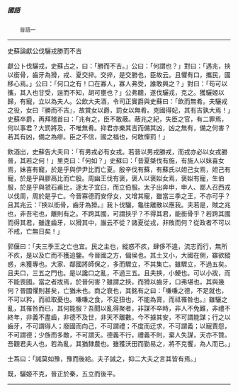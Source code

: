 

##### 國語
　　`晉語一`

* * *

史蘇論獻公伐驪戎勝而不吉

獻公卜伐驪戎，史蘇占之，曰：「勝而不吉。」公曰：「何謂也？」對曰：「遇兆，挾以銜骨，齒牙為猾，戎、夏交捽。交捽，是交勝也，臣故云。且懼有口，攜民，國移心焉。」公曰：「何口之有！口在寡人，寡人弗受，誰敢興之？」對曰：「苟可以攜，其入也甘受，逞而不知，胡可壅也？」公弗聽，遂伐驪戎，克之。獲驪姬以歸，有寵，立以為夫人。公飲大夫酒，令司正實爵與史蘇曰：「飲而無肴。夫驪戎之役，女曰『勝而不吉』，故賞女以爵，罰女以無肴。克國得妃，其有吉孰大焉！」史蘇卒爵，再拜稽首曰：「兆有之，臣不敢蔽。蔽兆之紀，失臣之官，有二罪焉，何以事君？大罰將及，不唯無肴。抑君亦樂其吉而備其凶，凶之無有，備之何害？若其有凶，備之為瘳。臣之不信，國之福也，何敢憚罰！」

飲酒出，史蘇告大夫曰：「有男戎必有女戎。若晉以男戎勝戎，而戎亦必以女戎勝晉，其若之何！」里克曰：「何如？」史蘇曰：「昔夏桀伐有施，有施人以妹喜女焉，妹喜有寵，於是乎與伊尹比而亡夏。殷辛伐有蘇，有蘇氏以妲己女焉，妲己有寵，於是乎與膠鬲比而亡殷。周幽王伐有褒，褒人以褒姒女焉，褒姒有寵，生伯服，於是乎與虢石甫比，逐太子宜臼，而立伯服。太子出奔申，申人、鄫人召西戎以伐周，周於是乎亡。今晉寡德而安俘女，又增其寵，雖當三季之王，不亦可乎？且其兆云：『挾以銜骨，齒牙為猾。』我卜伐驪，龜往離散以應我。夫若是，賊之兆也，非吾宅也，離則有之。不跨其國，可謂挾乎？不得其君，能銜骨乎？若跨其國而得其君，雖逢齒牙，以猾其中，誰云不從？諸夏從戎，非敗而何？從政者不可以不戒，亡無日矣！」

郭偃曰：「夫三季王之亡也宜。民之主也，縱惑不疚，肆侈不違，流志而行，無所不疚，是以及亡而不獲追鑒。今晉國之方，偏侯也。其土又小，大國在側，雖欲縱惑，未獲專也。大家、鄰國將師保之，多而驟立，不其集亡。雖驟立，不過五矣。且夫口，三五之門也。是以讒口之亂，不過三五。且夫挾，小鯁也。可以小戕，而不能喪國。當之者戕焉，於晉何害？雖謂之挾，而猾以齒牙，口弗堪也，其與幾何？晉國懼則甚矣，亡猶未也。商之衰也，其銘有之曰：「嗛嗛之德，不足就也，不可以矜，而祗取憂也。嗛嗛之食，不足狃也，不能為膏，而祗罹咎也。』雖驪之亂，其罹咎而已，其何能服？吾聞以亂得聚者，非謀不卒時，非人不免難，非禮不終年，非義不盡齒，非德不及世，非天不離數。今不據其安，不可謂能謀；行之以齒牙，不可謂得人；廢國而向己，不可謂禮；不度而迂求，不可謂義；以寵賈怨，不可謂德；少族而多敵，不可謂天。德義不行，禮義不則，棄人失謀，天亦不贊。吾觀君夫人也，若為亂，其猶隸農也。雖獲沃田而勤易之，將不克饗，為人而已。」

士蒍曰：「誡莫如豫，豫而後給。夫子誡之，抑二大夫之言其皆有焉。」

既，驪姬不克，晉正於秦，五立而後平。

* * *

